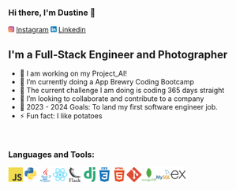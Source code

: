 ### Hi there, I'm Dustine 👋 

<img src="images\instagram.png" width="12" hieght="12"> [Instagram]
<img src="images\linkedin.png" width="12" hieght="12"> [Linkedin]
## I'm a Full-Stack Engineer and Photographer

- 🔭 I am working on my Project_AI!
- 🌱 I’m currently doing a App Brewry Coding Bootcamp
- 🌱 The current challenge I am doing is coding 365 days straight
- 👯 I’m looking to collaborate and contribute to a company
- 🥅 2023 - 2024 Goals: To land my first software engineer job.
- ⚡ Fun fact: I like potatoes

[Instagram]: https://www.instagram.com/dustbangbang/
[Linkedin]: https://www.linkedin.com/in/dustine-kyle-hacbang-41895a114/

<br />

### Languages and Tools:
<img src="images\javascript.png" width="30" hieght="30"><img src="images\python.png" width="30" hieght="30"><img src="images\java(1).png" width="30" hieght="30"><img src="images\react.png" width="30" hieght="30"><img src="images\flask (1).png" width="30" hieght="30"><img src="images\django(1).png" width="30" hieght="30"><img src="images\css3.png" width="30" hieght="30"><img src="images\html5(1).png" width="30" hieght="30"><img src="images\git(1).png" width="30" hieght="30"><img src="images\mongodb.png" width="30" hieght="30"><img src="images\mysql.png" width="30" hieght="30"><img src="images\express(1).png" width="30" hieght="30"> 

<br />
